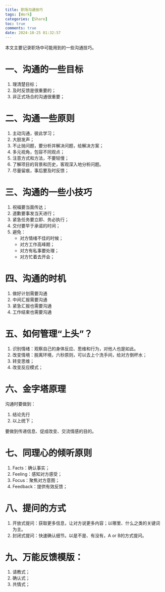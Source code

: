 ```yaml
---
title: 职场沟通技巧
tags: [Work]
categories: [Share]
toc: true
comments: true
date: 2024-10-25 01:32:57
---
```


本文主要记录职场中可能用到的一些沟通技巧。

# 一、沟通的一些目标
1. 理清楚目标；
2. 及时反馈是很重要的；
3. 非正式场合的沟通很重要；

# 二、沟通一些原则

1. 主动沟通，彼此学习；
2. 大胆发声；
3. 不止抛问题，要分析并解决问题，给解决方案；
4. 多元视角，包容不同观点；
5. 注意方式和方法，不要轻慢；
6. 了解项目的背景和历史，客观深入地分析问题。
7. 尽量留痕，事后要及时反馈；

# 三、沟通的一些小技巧
1. 祝福要当面传达；
2. 道歉要事发当天进行；
3. 紧急任务要立即、务必执行；
4. 交付要早于承诺的时间；
5. 避免：
    - 对方情绪不佳的时候；
    - 对方工作高峰期；
    - 对方有私事要处理；
    - 对方忙着去开会；

# 四、沟通的时机
1. 做好计划需要沟通
2. 中间汇报需要沟通
3. 紧急汇报也需要沟通
4. 工作结束也需要沟通

# 五、如何管理“上头”？
1. 识别情绪：观察自己的身体反应、思维和行为，对他人也是如此。
2. 改变情境：脱离环境，六秒原则，可以去上个洗手间，给对方倒杯水；
3. 转变思维；
4. 改变反应模式；

# 六、金字塔原理
沟通时要做到：
1. 结论先行
2. 以上统下；


要做到传递信息、促成改变、交流情感的目的。

# 七、同理心的倾听原则
1. Facts：确认事实；
2. Feeling：感知对方感受；
3. Focus：聚焦对方意图；
4. Feedback：提供有效反馈；

# 八、提问的方式

1. 开放式提问：获取更多信息，让对方说更多内容；以哪里、什么之类的关键词为主。
2. 封闭式提问：快速确认细节。以是不是、有没有，A or B的方式提问。

# 九、万能反馈模版：
1. 请教式；
2. 确认式；
3. 共情式；
